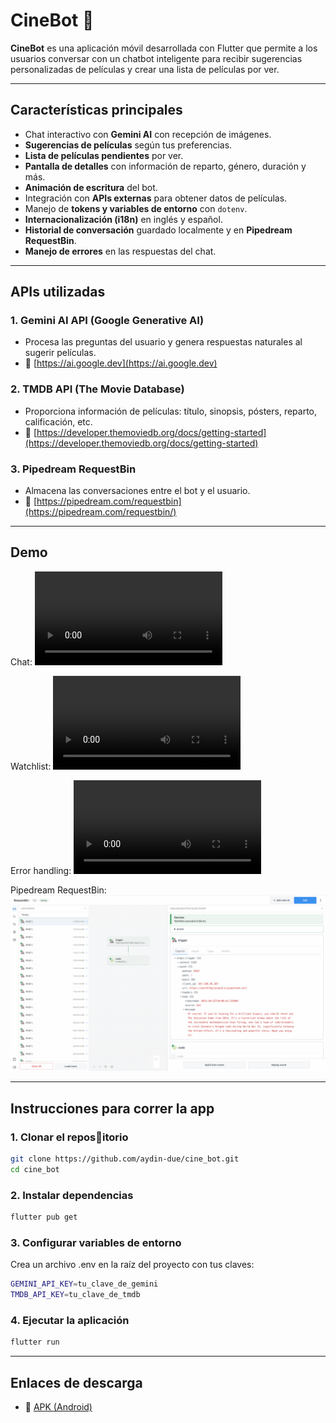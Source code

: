 # CineBot 🎥

**CineBot** es una aplicación móvil desarrollada con Flutter que permite a los usuarios conversar con un chatbot inteligente para recibir sugerencias personalizadas de películas y crear una lista de películas por ver.

---

## Características principales

- Chat interactivo con **Gemini AI** con recepción de imágenes.  
- **Sugerencias de películas** según tus preferencias.  
- **Lista de películas pendientes** por ver.  
- **Pantalla de detalles** con información de reparto, género, duración y más.  
- **Animación de escritura** del bot.  
- Integración con **APIs externas** para obtener datos de películas.  
- Manejo de **tokens y variables de entorno** con `dotenv`.  
- **Internacionalización (i18n)** en inglés y español.  
- **Historial de conversación** guardado localmente y en **Pipedream RequestBin**.  
- **Manejo de errores** en las respuestas del chat.
---

## APIs utilizadas

### 1. **Gemini AI API (Google Generative AI)**
- Procesa las preguntas del usuario y genera respuestas naturales al sugerir películas.  
- 🔗 [https://ai.google.dev](https://ai.google.dev)

### 2. **TMDB API (The Movie Database)**
- Proporciona información de películas: título, sinopsis, pósters, reparto, calificación, etc.  
- 🔗 [https://developer.themoviedb.org/docs/getting-started](https://developer.themoviedb.org/docs/getting-started)

### 3. Pipedream RequestBin
- Almacena las conversaciones entre el bot y el usuario.  
- 🔗 [https://pipedream.com/requestbin](https://pipedream.com/requestbin/)

---
## Demo

Chat:
![chat](readme_assets/chat.mp4)

Watchlist:
![watchlist](readme_assets/watchlist.mp4)

Error handling:
![error_handling](readme_assets/error_handling.mp4)

Pipedream RequestBin:
![pipedream_requestbin](readme_assets/pipedream.png)

--- 


## Instrucciones para correr la app

### 1. Clonar el repos🔗itorio
```bash
git clone https://github.com/aydin-due/cine_bot.git
cd cine_bot
```

### 2. Instalar dependencias
```bash
flutter pub get
```

### 3. Configurar variables de entorno
Crea un archivo .env en la raíz del proyecto con tus claves:
```bash
GEMINI_API_KEY=tu_clave_de_gemini
TMDB_API_KEY=tu_clave_de_tmdb
```

### 4. Ejecutar la aplicación
```bash
flutter run
```

---

## Enlaces de descarga
- 🔗 [APK (Android)](https://github.com/aydin-due/cine_bot/releases/download/v1.0.0/cine_bot-v1.0.0.apk)